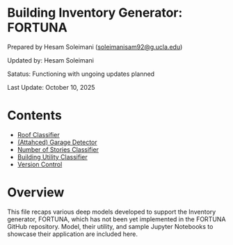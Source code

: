 # Building Inventory Generator: FORTUNA

Prepared by Hesam Soleimani (soleimanisam92@g.ucla.edu)

Updated by: Hesam Soleimani

Satatus: Functioning with ungoing updates planned

Last Update: October 10, 2025


# Contents
- [Roof Classifier](#roof_c)
- [(Attahced) Garage Detector](#garage_d)
- [Number of Stories Classifier](#story_n)
- [Building Utility Classifier](#utility_c)
- [Version Control](#version-c)

# Overview

This file recaps various deep models developed to support the Inventory generator, FORTUNA, which has not been yet implemented in the FORTUNA GitHub repository. Model, their utility, and sample Jupyter Notebooks to showcase their application are included here.


